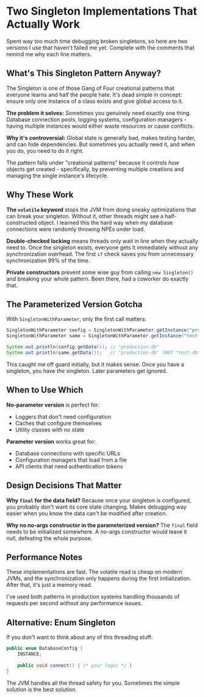 # Two Singleton Implementations That Actually Work

Spent way too much time debugging broken singletons, so here are two versions I use that haven't failed me yet. Complete with the comments that remind me why each line matters.

## What's This Singleton Pattern Anyway?

The Singleton is one of those Gang of Four creational patterns that everyone learns and half the people hate. It's dead simple in concept: ensure only one instance of a class exists and give global access to it.

**The problem it solves:** Sometimes you genuinely need exactly one thing. Database connection pools, logging systems, configuration managers - having multiple instances would either waste resources or cause conflicts.

**Why it's controversial:** Global state is generally bad, makes testing harder, and can hide dependencies. But sometimes you actually need it, and when you do, you need to do it right.

The pattern falls under "creational patterns" because it controls *how* objects get created - specifically, by preventing multiple creations and managing the single instance's lifecycle.

## Why These Work

**The `volatile` keyword** stops the JVM from doing sneaky optimizations that can break your singleton. Without it, other threads might see a half-constructed object. I learned this the hard way when my database connections were randomly throwing NPEs under load.

**Double-checked locking** means threads only wait in line when they actually need to. Once the singleton exists, everyone gets it immediately without any synchronization overhead. The first `if` check saves you from unnecessary synchronization 99% of the time.

**Private constructors** prevent some wise guy from calling `new Singleton()` and breaking your whole pattern. Been there, had a coworker do exactly that.

## The Parameterized Version Gotcha

With `SingletonWithParameter`, only the first call matters:

```java
SingletonWithParameter config = SingletonWithParameter.getInstance("production-db");
SingletonWithParameter same = SingletonWithParameter.getInstance("test-db");

System.out.println(config.getData()); // "production-db"
System.out.println(same.getData());   // "production-db" (NOT "test-db"!)
```

This caught me off guard initially, but it makes sense. Once you have a singleton, you have *the* singleton. Later parameters get ignored.

## When to Use Which

**No-parameter version** is perfect for:
- Loggers that don't need configuration
- Caches that configure themselves
- Utility classes with no state

**Parameter version** works great for:
- Database connections with specific URLs
- Configuration managers that load from a file
- API clients that need authentication tokens

## Design Decisions That Matter

**Why `final` for the data field?** Because once your singleton is configured, you probably don't want its core state changing. Makes debugging way easier when you know the data can't be modified after creation.

**Why no no-args constructor in the parameterized version?** The `final` field needs to be initialized somewhere. A no-args constructor would leave it null, defeating the whole purpose.

## Performance Notes

These implementations are fast. The volatile read is cheap on modern JVMs, and the synchronization only happens during the first initialization. After that, it's just a memory read.

I've used both patterns in production systems handling thousands of requests per second without any performance issues.

## Alternative: Enum Singleton

If you don't want to think about any of this threading stuff:

```java
public enum DatabaseConfig {
    INSTANCE;
    
    public void connect() { /* your logic */ }
}
```

The JVM handles all the thread safety for you. Sometimes the simple solution is the best solution.